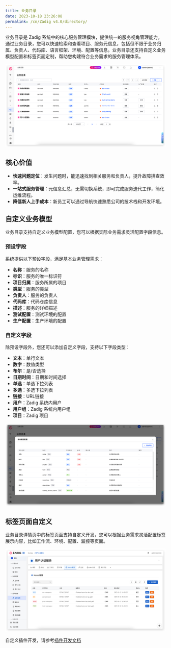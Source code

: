 ```yaml
---
title: 业务目录
date: 2023-10-18 23:26:08
permalink: /cn/Zadig v4.0/directory/
---
```


业务目录是 Zadig 系统中的核心服务管理模块，提供统一的服务视角管理能力。通过业务目录，您可以快速检索和查看项目、服务元信息，包括但不限于业务归属、负责人、代码库、语言框架、环境、配置等信息。业务目录还支持自定义业务模型配置和标签页面定制，帮助您构建符合业务需求的服务管理体系。

![业务目录](../../../_images/directory_details_400.png '业务目录')

## 核心价值

- **快速问题定位**：发生问题时，能迅速找到相关服务和负责人，提升故障排查效率。
- **一站式服务管理**：元信息汇总，无需切换系统，即可完成服务迭代工作，简化运维流程。
- **降低新人上手成本**：新员工可以通过导航快速熟悉公司的技术栈和开发环境。

## 自定义业务模型

业务目录支持自定义业务模型配置，您可以根据实际业务需求灵活配置字段信息。

### 预设字段

系统提供以下预设字段，满足基本业务管理需求：

- **名称**：服务的名称
- **标识**：服务的唯一标识符  
- **项目归属**：服务所属的项目
- **类型**：服务的类型
- **负责人**：服务的负责人
- **代码库**：代码仓库信息
- **描述**：服务的详细描述
- **测试配置**：测试环境的配置
- **生产配置**：生产环境的配置

### 自定义字段

除预设字段外，您还可以添加自定义字段，支持以下字段类型：

- **文本**：单行文本
- **数字**：数值类型
- **布尔**：是/否选择
- **日期时间**：日期和时间选择
- **单选**：单选下拉列表
- **多选**：多选下拉列表
- **链接**：URL链接
- **用户**：Zadig 系统内用户
- **用户组**：Zadig 系统内用户组
- **项目**：Zadig 项目

![业务模型配置](../../../_images/directory_model_config.png '业务模型配置')

## 标签页面自定义

业务目录详情页中的标签页面支持自定义开发，您可以根据业务需求灵活配置标签展示内容，比如工作流、环境、配置、监控等页面。

![业务目录详情](../../../_images/directory_details_400_1.png)

自定义插件开发，请参考[插件开发文档](/cn/Zadig%20v4.0/settings/plugin/#插件开发)

<!-- - [官方插件仓库](https://github.com/koderover/zadig-plugins) - 查看 Zadig 官方提供的插件模板 -->
